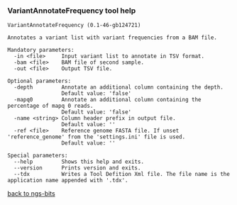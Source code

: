 ### VariantAnnotateFrequency tool help
	VariantAnnotateFrequency (0.1-46-gb124721)
	
	Annotates a variant list with variant frequencies from a BAM file.
	
	Mandatory parameters:
	  -in <file>     Input variant list to annotate in TSV format.
	  -bam <file>    BAM file of second sample.
	  -out <file>    Output TSV file.
	
	Optional parameters:
	  -depth         Annotate an additional column containing the depth.
	                 Default value: 'false'
	  -mapq0         Annotate an additional column containing the percentage of mapq 0 reads.
	                 Default value: 'false'
	  -name <string> Column header prefix in output file.
	                 Default value: ''
	  -ref <file>    Reference genome FASTA file. If unset 'reference_genome' from the 'settings.ini' file is used.
	                 Default value: ''
	
	Special parameters:
	  --help         Shows this help and exits.
	  --version      Prints version and exits.
	  --tdx          Writes a Tool Defition Xml file. The file name is the application name appended with '.tdx'.
	
[back to ngs-bits](https://github.com/marc-sturm/ngs-bits)